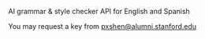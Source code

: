 AI grammar &amp; style checker API for English and Spanish

You may request a key from pxshen@alumni.stanford.edu
